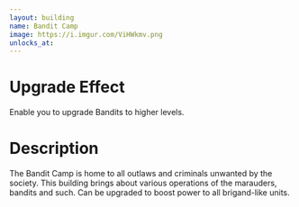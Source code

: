 ```yaml
---
layout: building
name: Bandit Camp
image: https://i.imgur.com/ViHWkmv.png
unlocks_at:
---
```


# Upgrade Effect

Enable you to upgrade Bandits to higher levels.

# Description

The Bandit Camp is home to all outlaws and criminals unwanted by the society. This building brings about various operations of the marauders, bandits and such. Can be upgraded to boost power to all brigand-like units.
